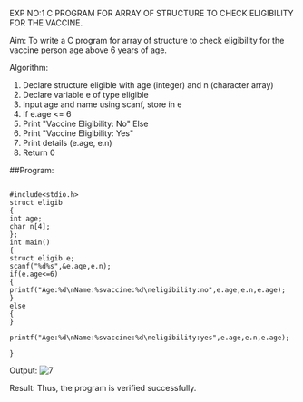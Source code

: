 EXP NO:1 C PROGRAM FOR ARRAY OF STRUCTURE TO CHECK ELIGIBILITY FOR THE VACCINE.

Aim: To write a C program for array of structure to check eligibility for the vaccine person age above 6 years of age.

Algorithm:


  1. Declare structure eligible with age (integer) and n (character array)
  2. Declare variable e of type eligible
  3. Input age and name using scanf, store in e
  4. If e.age <= 6
  5.  Print "Vaccine Eligibility: No" Else
  6. Print "Vaccine Eligibility: Yes"
  7. Print details (e.age, e.n)
  8. Return 0


##Program:
```

#include<stdio.h> 
struct eligib 
{ 
int age; 
char n[4]; 
}; 
int main() 
{ 
struct eligib e; 
scanf("%d%s",&e.age,e.n); 
if(e.age<=6) 
{ 
printf("Age:%d\nName:%svaccine:%d\neligibility:no",e.age,e.n,e.age); 
} 
else 
{ 
} 
 
printf("Age:%d\nName:%svaccine:%d\neligibility:yes",e.age,e.n,e.age); 
 
}

```
Output:
![7](https://github.com/user-attachments/assets/5a1175d7-d1cd-45ff-870d-37227fe2d470)

Result: Thus, the program is verified successfully.
